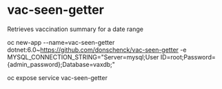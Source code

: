 # vac-seen-getter
Retrieves vaccination summary for a date range

oc new-app --name=vac-seen-getter dotnet:6.0~https://github.com/donschenck/vac-seen-getter -e MYSQL_CONNECTION_STRING="Server=mysql;User ID=root;Password={admin_password};Database=vaxdb;"

oc expose service vac-seen-getter